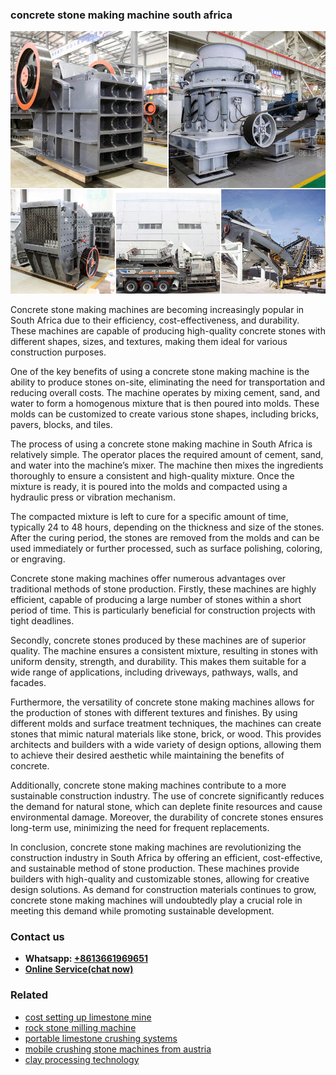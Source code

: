 <h3>concrete stone making machine south africa</h3><img src='1708309326.jpg' alt=''><p>Concrete stone making machines are becoming increasingly popular in South Africa due to their efficiency, cost-effectiveness, and durability. These machines are capable of producing high-quality concrete stones with different shapes, sizes, and textures, making them ideal for various construction purposes.</p><p>One of the key benefits of using a concrete stone making machine is the ability to produce stones on-site, eliminating the need for transportation and reducing overall costs. The machine operates by mixing cement, sand, and water to form a homogenous mixture that is then poured into molds. These molds can be customized to create various stone shapes, including bricks, pavers, blocks, and tiles.</p><p>The process of using a concrete stone making machine in South Africa is relatively simple. The operator places the required amount of cement, sand, and water into the machine’s mixer. The machine then mixes the ingredients thoroughly to ensure a consistent and high-quality mixture. Once the mixture is ready, it is poured into the molds and compacted using a hydraulic press or vibration mechanism.</p><p>The compacted mixture is left to cure for a specific amount of time, typically 24 to 48 hours, depending on the thickness and size of the stones. After the curing period, the stones are removed from the molds and can be used immediately or further processed, such as surface polishing, coloring, or engraving.</p><p>Concrete stone making machines offer numerous advantages over traditional methods of stone production. Firstly, these machines are highly efficient, capable of producing a large number of stones within a short period of time. This is particularly beneficial for construction projects with tight deadlines.</p><p>Secondly, concrete stones produced by these machines are of superior quality. The machine ensures a consistent mixture, resulting in stones with uniform density, strength, and durability. This makes them suitable for a wide range of applications, including driveways, pathways, walls, and facades.</p><p>Furthermore, the versatility of concrete stone making machines allows for the production of stones with different textures and finishes. By using different molds and surface treatment techniques, the machines can create stones that mimic natural materials like stone, brick, or wood. This provides architects and builders with a wide variety of design options, allowing them to achieve their desired aesthetic while maintaining the benefits of concrete.</p><p>Additionally, concrete stone making machines contribute to a more sustainable construction industry. The use of concrete significantly reduces the demand for natural stone, which can deplete finite resources and cause environmental damage. Moreover, the durability of concrete stones ensures long-term use, minimizing the need for frequent replacements.</p><p>In conclusion, concrete stone making machines are revolutionizing the construction industry in South Africa by offering an efficient, cost-effective, and sustainable method of stone production. These machines provide builders with high-quality and customizable stones, allowing for creative design solutions. As demand for construction materials continues to grow, concrete stone making machines will undoubtedly play a crucial role in meeting this demand while promoting sustainable development.</p><h3>Contact us</h3><ul><li><strong>Whatsapp:&nbsp;<a href="https://wa.me/8613661969651">+8613661969651</a></strong></li><li><a href="https://swt.shibang-china.com/?git&amp;zhl&amp;concrete stone making machine south africa"><strong>Online Service(chat now)</strong></a></li></ul><h3>Related</h3><ul><li><a href='cost setting up limestone mine.md'>cost setting up limestone mine</a></li><li><a href='rock stone milling machine.md'>rock stone milling machine</a></li><li><a href='portable limestone crushing systems.md'>portable limestone crushing systems</a></li><li><a href='mobile crushing stone machines from austria.md'>mobile crushing stone machines from austria</a></li><li><a href='clay processing technology.md'>clay processing technology</a></li></ul>
